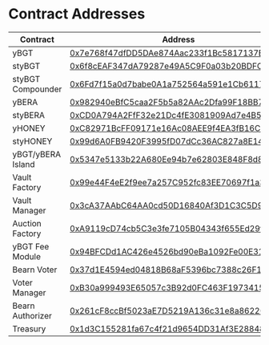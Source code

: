 # Contract Addresses

| Contract | Address |
|----------|---------|
| yBGT | [0x7e768f47dfDD5DAe874Aac233f1Bc5817137E453](https://berascan.com/address/0x7e768f47dfDD5DAe874Aac233f1Bc5817137E453) |
| styBGT | [0x6f8cEAF347dA79287e49A5C9F0a03b20BDFCB7D3](https://berascan.com/address/0x6f8cEAF347dA79287e49A5C9F0a03b20BDFCB7D3) |
| styBGT Compounder | [0x6Fd7f15a0d7babe0A1a752564a591e1Cb6117F80](https://berascan.com/address/0x6Fd7f15a0d7babe0A1a752564a591e1Cb6117F80) |
| yBERA | [0x982940eBfC5caa2F5b5a82AAc2Dfa99F18BB7dA4](https://berascan.com/address/0x982940eBfC5caa2F5b5a82AAc2Dfa99F18BB7dA4) |
| styBERA | [0xCD0A794A2FfF32e21Dc4fE3081909Ad7e4B55a35](https://berascan.com/address/0xCD0A794A2FfF32e21Dc4fE3081909Ad7e4B55a35) |
| yHONEY | [0xC82971BcFF09171e16Ac08AEE9f4EA3fB16C3BDC](https://berascan.com/address/0xC82971BcFF09171e16Ac08AEE9f4EA3fB16C3BDC) |
| styHONEY | [0x99d6A0FB9420F3995fD07dCc36AC827a8E146cf9](https://berascan.com/address/0x99d6A0FB9420F3995fD07dCc36AC827a8E146cf9) |
| yBGT/yBERA Island | [0x5347e5133b22A680Ee94b7e62803E848F8d8C92e](https://berascan.com/address/0x5347e5133b22A680Ee94b7e62803E848F8d8C92e) |
| Vault Factory | [0x99e44F4eE2f9ee7a257C952fc83EE70697f1a362](https://berascan.com/address/0x99e44F4eE2f9ee7a257C952fc83EE70697f1a362) |
| Vault Manager | [0x3cA37AAbC64AA0cd50D16840Af3D1C3C5D9d54ac](https://berascan.com/address/0x3cA37AAbC64AA0cd50D16840Af3D1C3C5D9d54ac) |
| Auction Factory | [0xA9119cD74cb5C3e3fe7105B04343f655Ed29f22D](https://berascan.com/address/0xA9119cD74cb5C3e3fe7105B04343f655Ed29f22D) |
| yBGT Fee Module | [0x94BFCDd1AC426e4526bd90eBa1092Fe00E318726](https://berascan.com/address/0x94BFCDd1AC426e4526bd90eBa1092Fe00E318726) |
| Bearn Voter | [0x37d1E4594ed04818B68aF5396bc7388c26F17E4A](https://berascan.com/address/0x37d1E4594ed04818B68aF5396bc7388c26F17E4A) |
| Voter Manager | [0xB30a999493E65057c3B92d0FC463F197341582eB](https://berascan.com/address/0xB30a999493E65057c3B92d0FC463F197341582eB) |
| Bearn Authorizer | [0x261cF8ccBf5023aE7D5219A136c31e8a86220FD3](https://berascan.com/address/0x261cF8ccBf5023aE7D5219A136c31e8a86220FD3) |
| Treasury | [0x1d3C155281fa67c4f21d9654DD31Af3E288487c6](https://berascan.com/address/0x1d3C155281fa67c4f21d9654DD31Af3E288487c6) |
